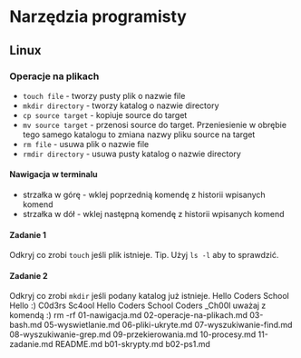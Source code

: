 # Narzędzia programisty

## Linux

### Operacje na plikach

* `touch file` - tworzy pusty plik o nazwie file
* `mkdir directory` - tworzy katalog o nazwie directory
* `cp source target` - kopiuje source do target
* `mv source target` - przenosi source do target. Przeniesienie w obrębie tego samego katalogu to zmiana nazwy pliku source na target
* `rm file` - usuwa plik o nazwie file
* `rmdir directory` - usuwa pusty katalog o nazwie directory

#### Nawigacja w terminalu

* strzałka w górę - wklej poprzednią komendę z historii wpisanych komend
* strzałka w dół - wklej następną komendę z historii wpisanych komend

#### Zadanie 1

Odkryj co zrobi `touch` jeśli plik istnieje.
Tip. Użyj `ls -l` aby to sprawdzić.

#### Zadanie 2

Odkryj co zrobi `mkdir` jeśli podany katalog już istnieje.
Hello Coders School
Hello :)
C0d3rs Sc4ool
Hello Coders School
Coders _Ch00l
uważaj z komendą :) rm -rf 01-nawigacja.md 02-operacje-na-plikach.md 03-bash.md 05-wyswietlanie.md 06-pliki-ukryte.md 07-wyszukiwanie-find.md 08-wyszukiwanie-grep.md 09-przekierowania.md 10-procesy.md 11-zadanie.md README.md b01-skrypty.md b02-ps1.md
